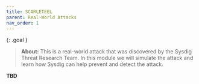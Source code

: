 ```yaml
---
title: SCARLETEEL
parent: Real-World Attacks
nav_order: 1
---
```


{: .goal }
> **About:** This is a real-world attack that was discovered by the Sysdig Threat Research Team. In this module we will simulate the attack and learn how Sysdig can help prevent and detect the attack.


**TBD**
